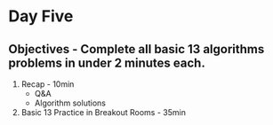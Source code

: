 # Day Five
## Objectives - Complete all basic 13 algorithms problems in under 2 minutes each.
1. Recap - 10min
    - Q&A
    - Algorithm solutions
2. Basic 13 Practice in Breakout Rooms - 35min
